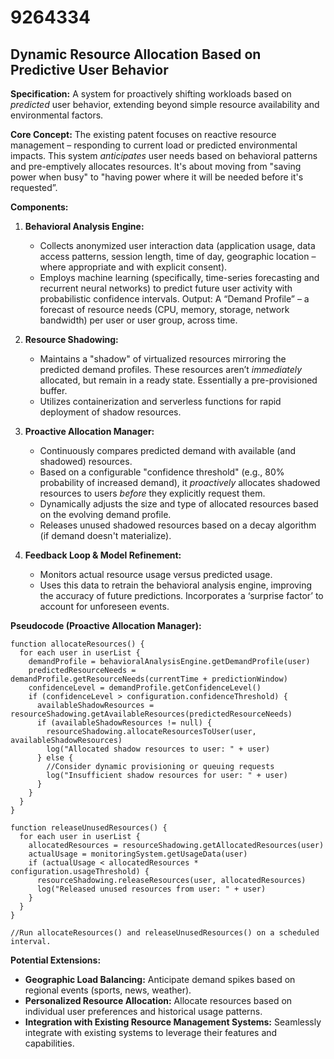 # 9264334

## Dynamic Resource Allocation Based on Predictive User Behavior

**Specification:** A system for proactively shifting workloads based on *predicted* user behavior, extending beyond simple resource availability and environmental factors.

**Core Concept:** The existing patent focuses on reactive resource management – responding to current load or predicted environmental impacts. This system *anticipates* user needs based on behavioral patterns and pre-emptively allocates resources. It's about moving from "saving power when busy" to "having power where it will be needed before it's requested”.

**Components:**

1.  **Behavioral Analysis Engine:**
    *   Collects anonymized user interaction data (application usage, data access patterns, session length, time of day, geographic location – where appropriate and with explicit consent).
    *   Employs machine learning (specifically, time-series forecasting and recurrent neural networks) to predict future user activity with probabilistic confidence intervals.  Output:  A “Demand Profile” – a forecast of resource needs (CPU, memory, storage, network bandwidth) per user or user group, across time.

2.  **Resource Shadowing:**
    *   Maintains a "shadow" of virtualized resources mirroring the predicted demand profiles. These resources aren’t *immediately* allocated, but remain in a ready state. Essentially a pre-provisioned buffer.
    *   Utilizes containerization and serverless functions for rapid deployment of shadow resources.

3.  **Proactive Allocation Manager:**
    *   Continuously compares predicted demand with available (and shadowed) resources.
    *   Based on a configurable "confidence threshold" (e.g., 80% probability of increased demand), it *proactively* allocates shadowed resources to users *before* they explicitly request them.
    *   Dynamically adjusts the size and type of allocated resources based on the evolving demand profile.
    *   Releases unused shadowed resources based on a decay algorithm (if demand doesn't materialize).

4.  **Feedback Loop & Model Refinement:**
    *   Monitors actual resource usage versus predicted usage.
    *   Uses this data to retrain the behavioral analysis engine, improving the accuracy of future predictions.  Incorporates a ‘surprise factor’ to account for unforeseen events.

**Pseudocode (Proactive Allocation Manager):**

```
function allocateResources() {
  for each user in userList {
    demandProfile = behavioralAnalysisEngine.getDemandProfile(user)
    predictedResourceNeeds = demandProfile.getResourceNeeds(currentTime + predictionWindow)
    confidenceLevel = demandProfile.getConfidenceLevel()
    if (confidenceLevel > configuration.confidenceThreshold) {
      availableShadowResources = resourceShadowing.getAvailableResources(predictedResourceNeeds)
      if (availableShadowResources != null) {
        resourceShadowing.allocateResourcesToUser(user, availableShadowResources)
        log("Allocated shadow resources to user: " + user)
      } else {
        //Consider dynamic provisioning or queuing requests
        log("Insufficient shadow resources for user: " + user)
      }
    }
  }
}

function releaseUnusedResources() {
  for each user in userList {
    allocatedResources = resourceShadowing.getAllocatedResources(user)
    actualUsage = monitoringSystem.getUsageData(user)
    if (actualUsage < allocatedResources * configuration.usageThreshold) {
      resourceShadowing.releaseResources(user, allocatedResources)
      log("Released unused resources from user: " + user)
    }
  }
}

//Run allocateResources() and releaseUnusedResources() on a scheduled interval.
```

**Potential Extensions:**

*   **Geographic Load Balancing:** Anticipate demand spikes based on regional events (sports, news, weather).
*   **Personalized Resource Allocation:** Allocate resources based on individual user preferences and historical usage patterns.
*   **Integration with Existing Resource Management Systems:** Seamlessly integrate with existing systems to leverage their features and capabilities.